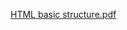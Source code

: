 [HTML basic structure.pdf](https://github.com/user-attachments/files/20711786/HTML.basic.structure.pdf)
